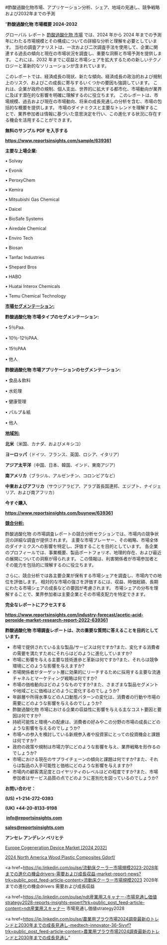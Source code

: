 #酢酸過酸化物市場、アプリケーション分析、シェア、地域の見通し、競争戦略および2032年までの予測

"<strong>酢酸過酸化物 市場概要 2024-2032</strong>

グローバル レポート <a href=https://www.reportsinsights.com/sample/639361>酢酸過酸化物 市場</a> では、2024 年から 2024 年までの予測年にわたる市場規模とその構成についての詳細な分析と理解を必要としています。 当社の調査アナリストは、一次および二次調査手法を使用して、企業に関連する過去の傾向と現在の市場状況を調査し、重要な洞察と市場予測を提供します。 これには、2032 年までに収益と市場シェアを拡大​​するための新しいテクノロジーと革新的なソリューションが含まれています。

このレポートでは、経済成長の現状、新たな傾向、経済成長の政治的および規制上のリスク、およびこの成長に寄与するいくつかの要因も強調しています。 これは、企業が政府の規制、個人支出、世界的に拡大する都市化、市場動向が業界に及ぼす潜在的な影響を明確に理解するのに役立ちます。 このレポートは、市場規模、過去および現在の市場動向、将来の成長見通しの分析を含む、市場の包括的な概要を提供します。 市場のダイナミクスと主要なトレンドを理解することで、業界参加者は情報に基づいた意思決定を行い、この進化する状況に存在する機会を活用することができます。

<strong><b>無料のサンプル PDF を入手する</b></strong>

<a href=https://www.reportsinsights.com/sample/639361><strong><u>https://www.reportsinsights.com/sample/639361</u></strong></a>

<strong>主要な上場企業:</strong>

• Solvay

• Evonik

• PeroxyChem

• Kemira

• Mitsubishi Gas Chemical

• Daicel

• BioSafe Systems

• Airedale Chemical

• Enviro Tech

• Biosan

• Tanfac Industries

• Shepard Bros

• HABO

• Huatai Interox Chemicals

• Temu Chemical Technology

<strong><u>市場セグメンテーション</u></strong><strong><u>:</u></strong>

<strong>酢酸過酸化物 市場タイプのセグメンテーション:</strong>

• 5％Paa.

• 10％-12％PAA.

• 15％PAA

• 他人

<strong>酢酸過酸化物 市場アプリケーションのセグメンテーション:</strong>

• 食品＆飲料

• 水処理

• 健康管理

• パルプ＆紙

• 他人

<strong><u>地域別</u></strong><strong><u>:</u></strong>

<strong>北米</strong>（米国、カナダ、およびメキシコ）

<strong>ヨーロッパ</strong>（ドイツ、フランス、英国、ロシア、イタリア）

<strong>アジア太平洋</strong>（中国、日本、韓国、インド、東南アジア）

<strong>南アメリカ</strong>（ブラジル、アルゼンチン、コロンビアなど）

<strong>中東およびアフリカ</strong>（サウジアラビア、アラブ首長国連邦、エジプト、ナイジェリア、および南アフリカ）

<strong>今すぐ購入</strong>

<a href=https://www.reportsinsights.com/buynow/639361><strong><u>https://www.reportsinsights.com/buynow/639361</u></strong></a>

<strong><u>競合分析:</u></strong>

酢酸過酸化物 の市場調査レポートの競合分析セクションでは、市場内の競争状況の詳細な調査が提供されます。 主要な市場プレーヤー、その戦略、市場全体のダイナミクスへの影響を特定し、評価することを目的としています。 各企業のプロフィールでは、事業概要、製品ポートフォリオ、地理的存在、および最近の展開についての洞察が得られます。 この情報は、利害関係者が市場参加者とその能力を包括的に理解するのに役立ちます。

さらに、競合分析では各主要企業が保有する市場シェアを調査し、市場内での地位を評価します。 相対的な市場の強さを評価するには、収益、時価総額、長期にわたる市場シェアの成長などの要因が考慮されます。 市場シェアの分布を理解することで、業界参加者は主要企業とその市場支配力を特定できます。

<strong>完全なレポートにアクセスする</strong>

<a href=https://www.reportsinsights.com/industry-forecast/acetic-acid-peroxide-market-research-report-2022-639361><strong><u><b>https://www.reportsinsights.com/industry-forecast/acetic-acid-peroxide-market-research-report-2022-639361</b></u></strong></a>

<strong><b>酢酸過酸化物 市場調査レポートは、次の重要な質問に答えることを目的としています。</b></strong>
<ul>
  <li>市場で提供されている主な製品/サービスは何ですか?また、変化する消費者の需要を満たすためにそれらはどのように進化していますか?</li>
  <li>市場に影響を与える主要な技術進歩と革新は何ですか?また、それらは競争環境にどのような影響を与えますか?</li>
  <li>市場関係者がターゲット層に効果的にリーチするために採用する主要な流通チャネルとマーケティング戦略は何ですか?</li>
  <li>市場の価格動向はどのようなものですか?また、さまざまな製品セグメントや地域ごとに価格はどのように変化するのでしょうか?</li>
  <li>年齢層や所得水準などの人口動態パターンの変化は、消費者の行動や市場の需要にどのような影響を与えるのでしょうか?</li>
  <li>酢酸過酸化物 市場における企業の収益性に影響を与える主なコスト要因と要因は何ですか?</li>
  <li>持続可能性と環境への配慮は、消費者の好みやこの分野の市場の成長にどのような影響を与えるのでしょうか?</li>
  <li>市場への参入を検討している新規参入者や投資家にとっての投資機会と課題は何ですか?</li>
  <li>政府の政策や規制は市場力学にどのような影響を与え、業界戦略を形作るのでしょうか?</li>
  <li>市場における現在のサプライチェーンの傾向と課題は何ですか?また、それらは製品の入手可能性と価格にどのような影響を与えますか?</li>
  <li>市場内の顧客満足度とロイヤリティのレベルはどの程度ですか?また、市場参加者はサービス品質の点でどのように差別化を図っているのでしょうか?</li>
</ul>
<strong>お問い合わせ：</strong>

<strong>(US) +1-214-272-0393</strong>

<strong>(UK) +44-20-8133-9198</strong>

<strong> </strong><a href=info@reportsinsights.com><strong><u>info@reportsinsights.com</u></strong></a>

<a href=sales@reportsinsights.com><strong><u>sales@reportsinsights.com</u></strong></a>

<strong>アンセレ アンデレン ベリヒテ</strong>

<a href=https://www.linkedin.com/pulse/europe-cogeneration-device-markets-2024-business-strategy-xip3e/>Europe Cogeneration Device Market [2024 2032]</a>

<a href=https://www.linkedin.com/pulse/2024-north-america-wood-plastic-composites-gdorf/>2024 North America Wood Plastic Composites Gdorf/</a>

<a href=https://jp.linkedin.com/pulse/流動床クーラー市場規模2023-2028年までの進化の機会drivers-需要および成長収益-market-report-news?trk=public_post_feed-article-content>流動床クーラー市場規模2023 2028年までの進化の機会drivers 需要および成長収益</a>

<a href=https://jp.linkedin.com/pulse/ndt産業用スキャナー-市場見通し価値strategy2028-reports-insights-expert?trk=public_post_feed-article-content>ndt産業用スキャナー 市場見通し価値strategy2028</a>

<a href=https://jp.linkedin.com/pulse/農業用プラウ市場2024調査最新のトレンドと2030年までの成長見通し-medtech-innovator-36-5ivyf?trk=public_post_feed-article-content>農業用プラウ市場2024調査最新のトレンドと2030年までの成長見通し</a>"
